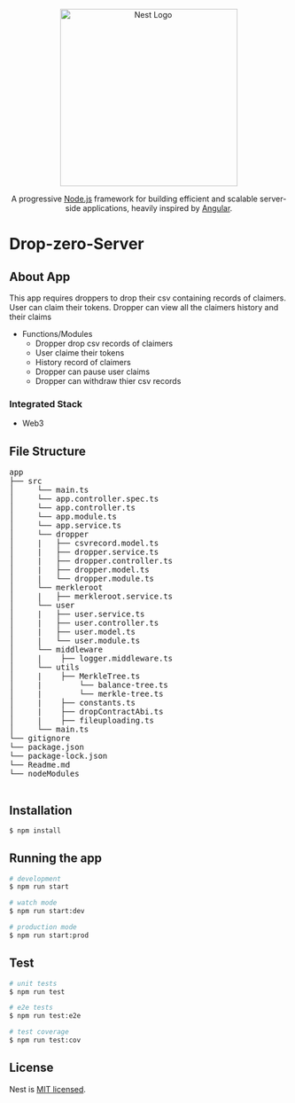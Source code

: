 <p align="center">
  <a href="http://nestjs.com/" target="blank"><span><img src="https://nestjs.com/img/logo_text.svg" width="320" alt="Nest Logo" /></span></a>
</p>

[travis-image]: https://api.travis-ci.org/nestjs/nest.svg?branch=master
[travis-url]: https://travis-ci.org/nestjs/nest
[linux-image]: https://img.shields.io/travis/nestjs/nest/master.svg?label=linux
[linux-url]: https://travis-ci.org/nestjs/nest

  <p align="center">A progressive <a href="http://nodejs.org" target="blank">Node.js</a> framework for building efficient and scalable server-side applications, heavily inspired by <a href="https://angular.io" target="blank">Angular</a>.</p>

# Drop-zero-Server

## About App

This app requires droppers to drop their csv containing records of claimers. User can claim their tokens. Dropper can view all the claimers history and their claims<br/>

- Functions/Modules
  - Dropper drop csv records of claimers
  - User claime their tokens
  - History record of claimers
  - Dropper can pause user claims
  - Dropper can withdraw thier csv records

### Integrated Stack

- Web3

## File Structure

<pre>
app    
├── src  
│     └── main.ts  
│     └── app.controller.spec.ts  
│     └── app.controller.ts  
│     └── app.module.ts    
│     └── app.service.ts     
│     └── dropper    
│     |   ├── csvrecord.model.ts    
│     |   ├── dropper.service.ts    
│     |   ├── dropper.controller.ts    
│     |   ├── dropper.model.ts    
│     |   └── dropper.module.ts
│     └── merkleroot    
│     |   ├── merkleroot.service.ts 
│     └── user    
│     |   ├── user.service.ts    
│     |   ├── user.controller.ts    
│     |   ├── user.model.ts    
│     |   └── user.module.ts
│     └── middleware         
│     |    ├── logger.middleware.ts    
│     └── utils   
│     |    ├── MerkleTree.ts     
│     |        └── balance-tree.ts   
│     |        └── merkle-tree.ts  
│     |    ├── constants.ts   
│     |    ├── dropContractAbi.ts
│     |    ├── fileuploading.ts   
│     └── main.ts         
└── gitignore  
└── package.json  
└── package-lock.json  
└── Readme.md  
└── nodeModules   

</pre>

## Installation

```bash
$ npm install
```

## Running the app

```bash
# development
$ npm run start

# watch mode
$ npm run start:dev

# production mode
$ npm run start:prod
```

## Test

```bash
# unit tests
$ npm run test

# e2e tests
$ npm run test:e2e

# test coverage
$ npm run test:cov
```

## License

Nest is [MIT licensed](LICENSE).
